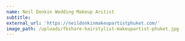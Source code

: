 ```yaml
---
name: Neil Donkin Wedding Makeup Aritist
subtitle:
external_url: 'https://neildonkinmakeupartistphuket.com/'
image_path: /uploads/fbshare-hairstylist-makeupartist-phuket.jpg
---
```


